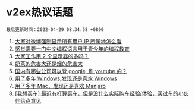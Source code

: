 # v2ex热议话题

`最后更新时间：2022-04-29 08:34:58 +0800`

1. [大家对微博强制显示所有用户 IP 所属地怎么看](https://www.v2ex.com/t/849792)
1. [感觉需要一门中文编程语言用于青少年的编程教育](https://www.v2ex.com/t/849700)
1. [大家工作用 2 个显示器的多吗？](https://www.v2ex.com/t/849720)
1. [奶茶的危害大还是烟的危害大](https://www.v2ex.com/t/849733)
1. [国内有哪些公司可以登 google, 刷 youtube 的？](https://www.v2ex.com/t/849763)
1. [用了多年 Windows,发现还是喜欢 Windows](https://www.v2ex.com/t/849830)
1. [用了多年 Mac，发现还是喜欢 Manjaro](https://www.v2ex.com/t/849742)
1. [[我想买车] 最近有打算买车，但是没什么实际购车经验/体验，买过车的小伙伴给点意见](https://www.v2ex.com/t/849749)

